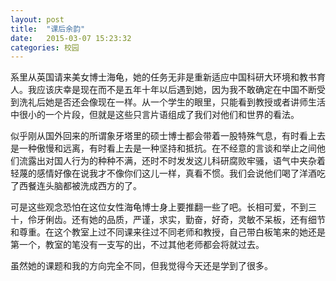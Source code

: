 ```yaml
---
layout: post
title:  "课后余韵"
date:   2015-03-07 15:23:32
categories: 校园
---
```

系里从英国请来美女博士海龟，她的任务无非是重新适应中国科研大环境和教书育人。我应该庆幸是现在而不是五年十年以后遇到她，因为我不敢确定在中国不断受到洗礼后她是否还会像现在一样。从一个学生的眼里，只能看到教授或者讲师生活中很小的一个片段，但就是这些只言片语组成了我们对他们和世界的看法。

似乎刚从国外回来的所谓象牙塔里的硕士博士都会带着一股特殊气息，有时看上去是一种傲慢和远离，有时看上去是一种坚持和抵抗。在不经意的言谈和举止之间他们流露出对国人行为的种种不满，还时不时发发这儿科研腐败牢骚，语气中夹杂着轻蔑的感情好像在说我才不像你们这儿一样，真看不惯。我们会说他们喝了洋酒吃了西餐连头脑都被洗成西方的了。

可是这些观念恐怕在这位女性海龟博士身上要推翻一些了吧。长相可爱，不到三十，伶牙俐齿。还有她的品质，严谨，求实，勤奋，好奇，灵敏不呆板，还有细节和尊重。在这个教室上过不同课来往过不同老师和教授，自己带白板笔来的她还是第一个，教室的笔没有一支写的出，不过其他老师都会将就过去。

虽然她的课题和我的方向完全不同，但我觉得今天还是学到了很多。
